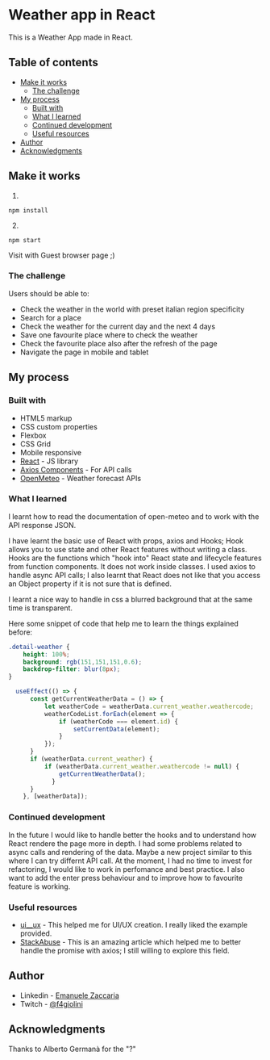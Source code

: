 # Weather app in React

This is a Weather App made in React. 

## Table of contents

- [Make it works](#Make-it-works)
  - [The challenge](#the-challenge)
- [My process](#my-process)
  - [Built with](#built-with)
  - [What I learned](#what-i-learned)
  - [Continued development](#continued-development)
  - [Useful resources](#useful-resources)
- [Author](#author)
- [Acknowledgments](#acknowledgments)

## Make it works

1)
```
npm install
```
2)
```
npm start
```
Visit with Guest browser page ;)

### The challenge

Users should be able to:

- Check the weather in the world with preset italian region specificity
- Search for a place
- Check the weather for the current day and the next 4 days
- Save one favourite place where to check the weather
- Check the favourite place also after the refresh of the page
- Navigate the page in mobile and tablet

## My process

### Built with

- HTML5 markup
- CSS custom properties
- Flexbox
- CSS Grid
- Mobile responsive
- [React](https://reactjs.org/) - JS library
- [Axios Components](https://www.freecodecamp.org/news/how-to-use-axios-with-react/) - For API calls
- [OpenMeteo](https://open-meteo.com/en) - Weather forecast APIs

### What I learned

I learnt how to read the documentation of open-meteo and to work with the API response JSON.

I have learnt the basic use of React with props, axios and Hooks; Hook allows you to use state and other React features without writing a class. Hooks are the functions which "hook into" React state and lifecycle features from function components. It does not work inside classes.
I used axios to handle async API calls; I also learnt that React does not like that you access an Object property if it is not sure that is defined.

I learnt a nice way to handle in css a blurred background that at the same time is transparent.

Here some snippet of code that help me to learn the things explained before:

```css
.detail-weather { 
    height: 100%;
    background: rgb(151,151,151,0.6);
    backdrop-filter: blur(8px);
}
```
```js
  useEffect(() => {
      const getCurrentWeatherData = () => {
          let weatherCode = weatherData.current_weather.weathercode;
          weatherCodeList.forEach(element => {
              if (weatherCode === element.id) {
                  setCurrentData(element);
              }
          });
      }
      if (weatherData.current_weather) {            
          if (weatherData.current_weather.weathercode != null) {
              getCurrentWeatherData();
            }
      }
    }, [weatherData]);
```

### Continued development

In the future I would like to handle better the hooks and to understand how React rendere the page more in depth. I had some problems related to async calls and rendering of the data. Maybe a new project similar to this where I can try differnt API call. At the moment, I had no time to invest for refactoring, I would like to work in perfomance and best practice.
I also want to add the enter press behaviour and to improve how to favourite feature is working.

### Useful resources

- [ui__ux](https://www.instagram.com/ui__ux/?hl=it) - This helped me for UI/UX creation. I really liked the example provided.
- [StackAbuse](https://stackabuse.com/making-asynchronous-http-requests-in-javascript-with-axios/) - This is an amazing article which helped me to better handle the promise with axios; I still willing to explore this field.

## Author

- Linkedin - [Emanuele Zaccaria](https://www.linkedin.com/in/emazack/)
- Twitch - [@f4giolini](https://www.twitch.tv/f4giolini?lang=it)


## Acknowledgments

Thanks to Alberto Germanà for the "?" 
